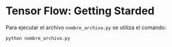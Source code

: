 # Tensor Flow: Getting Starded 

Para ejecutar el archivo `nombre_archivo.py` se utiliza el comando:
```Python
python nombre_archivo.py 
```

